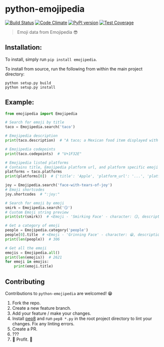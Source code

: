 # python-emojipedia
[![Build Status](https://travis-ci.org/bcongdon/python-emojipedia.svg?branch=master)](https://travis-ci.org/bcongdon/python-emojipedia)
[![Code Climate](https://codeclimate.com/github/bcongdon/python-emojipedia/badges/gpa.svg)](https://codeclimate.com/github/bcongdon/python-emojipedia)
[![PyPI version](https://badge.fury.io/py/Emojipedia.svg)](https://badge.fury.io/py/Emojipedia)
[![Test Coverage](https://codeclimate.com/github/bcongdon/python-emojipedia/badges/coverage.svg)](https://codeclimate.com/github/bcongdon/python-emojipedia/coverage)
>Emoji data from Emojipedia :sunglasses:

## Installation:
To install, simply run `pip install emojipedia`.

To install from source, run the following from within the main project directory:

```
python setup.py build
python setup.py install
```

## Example:
```python
from emojipedia import Emojipedia

# Search for emoji by title
taco = Emojipedia.search('taco')

# Emojipedia description
print(taco.description)  # "A taco; a Mexican food item displayed with a variety of fillings. ..."

# Emojipedia codepoints
print(taco.codepoints)  # "U+1F32E"

# Emojipedia listed platforms 
# Contains title, Emojipedia platform url, and platform specific emoji img url
platforms = taco.platforms 
print(platforms[0])  # {'title': 'Apple', 'platform_url': '...', 'platform_img': '...'}

joy = Emojipedia.search('face-with-tears-of-joy')
# Emoji shortcodes
joy.shortcodes  # ":joy:"

# Search for emoji by emoji
smirk = Emojipedia.search('😏')
# Custom Emoji string preview
print(str(smirk))  # <Emoji - 'Smirking Face' - character: 😏, description: A sly smile, often u...>

# Get a category of emoji
people = Emojipedia.category('people')
people[0].title  # <Emoji - 'Grinning Face' - character: 😀, description: A face with a big op...>
print(len(people))  # 306

# Get all the emoji
emojis = Emojipedia.all()
print(len(emojis))  # 2621
for emoji in emojis:
    print(emoji.title)
```

## Contributing

Contributions to `python-emojipedia` are welcomed! 😁

1. Fork the repo.
2. Create a new feature branch.
3. Add your feature / make your changes.
4. Install [pep8](https://pypi.python.org/pypi/pep8) and run `pep8 *.py` in the root project directory to lint your changes. Fix any linting errors.
5. Create a PR.
6. ???
7. 🎉 Profit. 🎉
